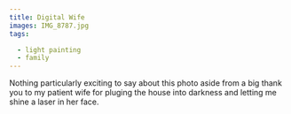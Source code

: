 ```yaml
---
title: Digital Wife
images: IMG_8787.jpg
tags:

  - light painting
  - family
---
```

Nothing particularly exciting to say about this photo aside from a big thank you to my patient wife for pluging the house into darkness and letting me shine a laser in her face.